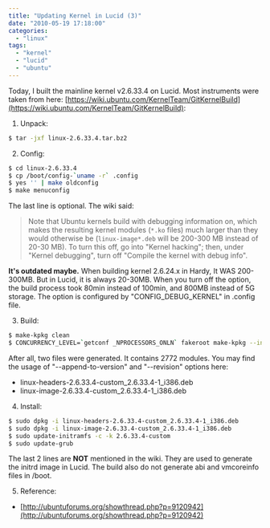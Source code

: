 ```yaml
---
title: "Updating Kernel in Lucid (3)"
date: "2010-05-19 17:18:00"
categories: 
  - "linux"
tags: 
  - "kernel"
  - "lucid"
  - "ubuntu"
---
```


Today, I built the mainline kernel v2.6.33.4 on Lucid. Most instruments were taken from here: [https://wiki.ubuntu.com/KernelTeam/GitKernelBuild](https://wiki.ubuntu.com/KernelTeam/GitKernelBuild):

1. Unpack:

```bash
$ tar -jxf linux-2.6.33.4.tar.bz2
```

2. Config:

```bash
$ cd linux-2.6.33.4
$ cp /boot/config-`uname -r` .config
$ yes '' | make oldconfig
$ make menuconfig
```

The last line is optional. The wiki said:

> Note that Ubuntu kernels build with debugging information on, which makes the resulting kernel modules (`*.ko` files) much larger than they would otherwise be (`linux-image*.deb` will be 200-300 MB instead of 20-30 MB). To turn this off, go into "Kernel hacking"; then, under "Kernel debugging", turn off "Compile the kernel with debug info".

**It's outdated maybe.** When building kernel 2.6.24.x in Hardy, It WAS 200-300MB. But in Lucid, it is always 20-30MB. When you turn off the option, the build process took 80min instead of 100min, and 800MB instead of 5G storage. The option is configured by "CONFIG_DEBUG_KERNEL" in .config file.

3. Build:

```bash
$ make-kpkg clean
$ CONCURRENCY_LEVEL=`getconf _NPROCESSORS_ONLN` fakeroot make-kpkg --initrd --append-to-version=-custom --revision=2.6.33.4-1 kernel_image kernel_headers
```

After all, two files were generated. It contains 2772 modules. You may find the usage of "--append-to-version" and "--revision" options here:
- linux-headers-2.6.33.4-custom_2.6.33.4-1_i386.deb
- linux-image-2.6.33.4-custom_2.6.33.4-1_i386.deb

4. Install:

```bash
$ sudo dpkg -i linux-headers-2.6.33.4-custom_2.6.33.4-1_i386.deb
$ sudo dpkg -i linux-image-2.6.33.4-custom_2.6.33.4-1_i386.deb
$ sudo update-initramfs -c -k 2.6.33.4-custom
$ sudo update-grub
```

The last 2 lines are **NOT** mentioned in the wiki. They are used to generate the initrd image in Lucid. The build also do not generate abi and vmcoreinfo files in /boot.

5. Reference:

- [http://ubuntuforums.org/showthread.php?p=9120942](http://ubuntuforums.org/showthread.php?p=9120942)
